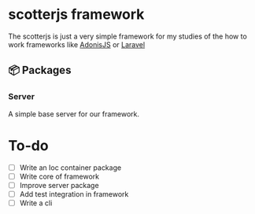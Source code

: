 # scotterjs framework

The scotterjs is just a very simple framework for my studies of the how to work frameworks like <a href="https://adonisjs.com/">AdonisJS</a> or <a href="https://laravel.com/">Laravel</a>

## 📦 Packages

### Server

A simple base server for our framework.

# To-do

- [ ] Write an Ioc container package
- [ ] Write core of framework
- [ ] Improve server package
- [ ] Add test integration in framework
- [ ] Write a cli
